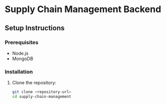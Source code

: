 # Supply Chain Management Backend

## Setup Instructions

### Prerequisites

- Node.js
- MongoDB

### Installation

1. Clone the repository:
   ```bash
   git clone <repository-url>
   cd supply-chain-management
   ```
